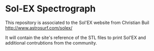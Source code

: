 # Sol-EX Spectrograph
This repository is associated to the Sol'EX website from Christian Buil
http://www.astrosurf.com/solex/

It will contain the site's reference of the STL files to print Sol'EX and additional contrubtions from the community.
